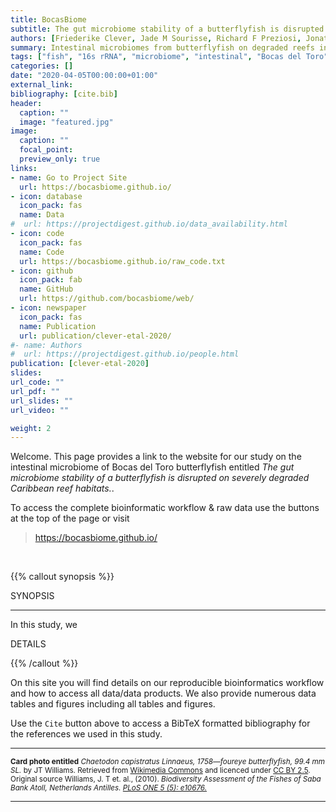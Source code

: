 ```yaml
---
title: BocasBiome
subtitle: The gut microbiome stability of a butterflyfish is disrupted on severely degraded Caribbean reef habitats.
authors: [Friederike Clever, Jade M Sourisse, Richard F Preziosi, Jonathan A Eisen, E Catalina Rodriguez Guerra, Jarrod J Scott, Laetitia GE Wilkins, Andrew H Altieri, W Owen McMillan, Matthieu Leray]
summary: Intestinal microbiomes from butterflyfish on degraded reefs in Bocas del Toro.
tags: ["fish", "16s rRNA", "microbiome", "intestinal", "Bocas del Toro", "coral reefs"]
categories: []
date: "2020-04-05T00:00:00+01:00"
external_link:
bibliography: [cite.bib]
header:
  caption: ""
  image: "featured.jpg"
image:
  caption: ""
  focal_point:
  preview_only: true
links:
- name: Go to Project Site
  url: https://bocasbiome.github.io/
- icon: database
  icon_pack: fas
  name: Data
#  url: https://projectdigest.github.io/data_availability.html
- icon: code
  icon_pack: fas
  name: Code
  url: https://bocasbiome.github.io/raw_code.txt
- icon: github
  icon_pack: fab
  name: GitHub
  url: https://github.com/bocasbiome/web/
- icon: newspaper
  icon_pack: fas
  name: Publication
  url: publication/clever-etal-2020/
#- name: Authors
#  url: https://projectdigest.github.io/people.html
publication: [clever-etal-2020]
slides:
url_code: ""
url_pdf: ""
url_slides: ""
url_video: ""

weight: 2
---
```


Welcome. This page provides a link to the website for our study on the intestinal microbiome of Bocas del Toro butterflyfish entitled <em>The gut microbiome stability of a butterflyfish is disrupted on severely degraded Caribbean reef habitats.</em>. 

To access the complete bioinformatic workflow & raw data use the buttons at the top of the page or visit
>https://bocasbiome.github.io/

<br/>

{{% callout synopsis %}}

SYNOPSIS
<hr>
In this study, we

DETAILS

{{% /callout %}}

On this site you will find details on our reproducible bioinformatics workflow and how to access all data/data products. We also provide numerous data tables and figures including all tables and figures.

Use the `Cite` button above to access a BibTeX formatted bibliography for the references we used in this study.

<hr>

<p><small>

**Card photo entitled** <em>Chaetodon capistratus Linnaeus, 1758—foureye butterflyfish, 99.4 mm SL.</em> by JT Williams. Retrieved from <a href="https://commons.wikimedia.org/wiki/File:Chaetodon_capistratus_-_pone.0010676.g099.png">Wikimedia Commons</a> and licenced under <a href="https://creativecommons.org/licenses/by/2.5/deed.en">CC BY 2.5</a>. Original source Williams, J. T et. al., (2010). <em>Biodiversity Assessment of the Fishes of Saba Bank Atoll, Netherlands Antilles<em>. <a href="https://doi.org/10.1371/journal.pone.0010676"> PLoS ONE 5 (5): e10676.</a>
</small></p>

<hr>
